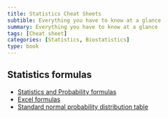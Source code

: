 ```yaml
---
title: Statistics Cheat Sheets
subtible: Everything you have to know at a glance
summary: Everything you have to know at a glance
tags: [Cheat sheet]
categories: [Statistics, Biostatistics]
type: book
---
```


## Statistics formulas

- [Statistics and Probability formulas](https://github.com/asalber/statistics-cheatsheet/raw/master/statistics-formulas-cheatsheet.pdf)
- [Excel formulas](https://github.com/asalber/statistics-cheatsheet/raw/master/statistics-formulas-excel.pdf)
- [Standard normal probability distribution table](https://github.com/asalber/statistics-manual/raw/master/tables/normal_distribution/standard_normal_table.pdf)
